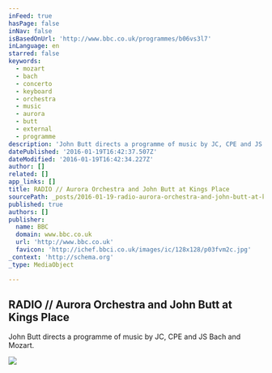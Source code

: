 ```yaml
---
inFeed: true
hasPage: false
inNav: false
isBasedOnUrl: 'http://www.bbc.co.uk/programmes/b06vs3l7'
inLanguage: en
starred: false
keywords:
  - mozart
  - bach
  - concerto
  - keyboard
  - orchestra
  - music
  - aurora
  - butt
  - external
  - programme
description: 'John Butt directs a programme of music by JC, CPE and JS Bach and Mozart.'
datePublished: '2016-01-19T16:42:37.507Z'
dateModified: '2016-01-19T16:42:34.227Z'
author: []
related: []
app_links: []
title: RADIO // Aurora Orchestra and John Butt at Kings Place
sourcePath: _posts/2016-01-19-radio-aurora-orchestra-and-john-butt-at-kings-place.md
published: true
authors: []
publisher:
  name: BBC
  domain: www.bbc.co.uk
  url: 'http://www.bbc.co.uk'
  favicon: 'http://ichef.bbci.co.uk/images/ic/128x128/p03fvm2c.jpg'
_context: 'http://schema.org'
_type: MediaObject

---
```

<article style=""><h1>RADIO // Aurora Orchestra and John Butt at Kings Place</h1><p>John Butt directs a programme of music by JC, CPE and JS Bach and Mozart.</p><img src="https://s3-us-west-2.amazonaws.com/the-grid-img/p/e4da06f20448717d26d7c11fe41b83da72f4047f.jpg" /></article>